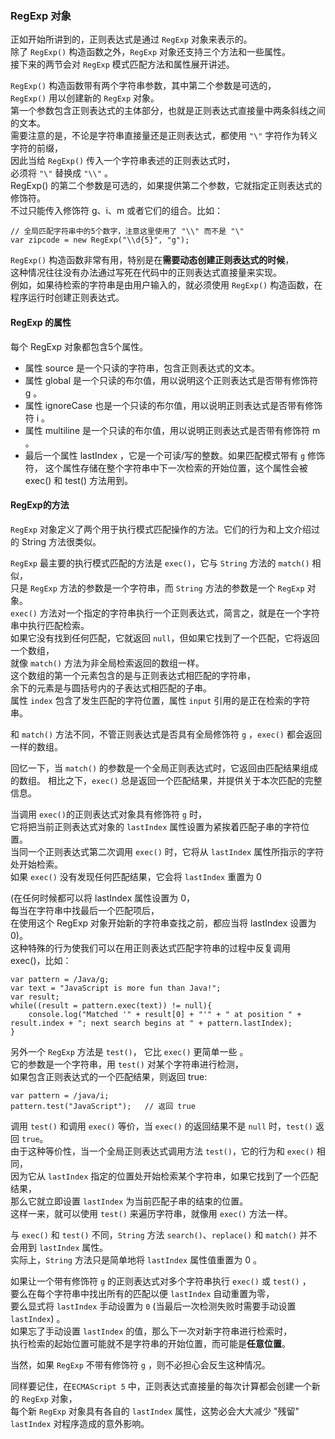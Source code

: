 ### RegExp 对象

正如开始所讲到的，正则表达式是通过 `RegExp` 对象来表示的。  
除了 `RegExp()` 构造函数之外，`RegExp` 对象还支持三个方法和一些属性。  
接下来的两节会对 `RegExp` 模式匹配方法和属性展开讲述。  

`RegExp()` 构造函数带有两个字符串参数，其中第二个参数是可选的，  
`RegExp()` 用以创建新的 `RegExp` 对象。  
第一个参数包含正则表达式的主体部分，也就是正则表达式直接量中两条斜线之间的文本。  
需要注意的是，不论是字符串直接量还是正则表达式，都使用 `"\"` 字符作为转义字符的前缀，  
因此当给 `RegExp()` 传入一个字符串表述的正则表达式时，  
必须将 `"\"` 替换成 `"\\"` 。  
RegExp() 的第二个参数是可选的，如果提供第二个参数，它就指定正则表达式的修饰符。  
不过只能传入修饰符 g、i、m 或者它们的组合。比如：

	// 全局匹配字符串中的5个数字，注意这里使用了 "\\" 而不是 "\"
    var zipcode = new RegExp("\\d{5}", "g");

`RegExp()` 构造函数非常有用，特别是在**需要动态创建正则表达式的时候**，  
这种情况往往没有办法通过写死在代码中的正则表达式直接量来实现。  
例如，如果待检索的字符串是由用户输入的，就必须使用 `RegExp()` 构造函数，在程序运行时创建正则表达式。

#### RegExp 的属性

每个 RegExp 对象都包含5个属性。
 - 属性 source 是一个只读的字符串，包含正则表达式的文本。
 - 属性 global 是一个只读的布尔值，用以说明这个正则表达式是否带有修饰符 g 。  
 - 属性 ignoreCase 也是一个只读的布尔值，用以说明正则表达式是否带有修饰符 i 。  
 - 属性 multiline 是一个只读的布尔值，用以说明正则表达式是否带有修饰符 m 。  
 - 最后一个属性 lastIndex ，它是一个可读/写的整数。如果匹配模式带有 `g` 修饰符，
 	这个属性存储在整个字符串中下一次检索的开始位置，这个属性会被 exec() 和 test() 方法用到。

#### RegExp的方法

`RegExp` 对象定义了两个用于执行模式匹配操作的方法。它们的行为和上文介绍过的 String 方法很类似。  

`RegExp` 最主要的执行模式匹配的方法是 `exec()`，它与 `String` 方法的 `match()` 相似，  
只是 `RegExp` 方法的参数是一个字符串，而 `String` 方法的参数是一个 `RegExp` 对象。   
`exec()` 方法对一个指定的字符串执行一个正则表达式，简言之，就是在一个字符串中执行匹配检索。  
如果它没有找到任何匹配，它就返回 `null`，但如果它找到了一个匹配，它将返回一个数组，  
就像 `match()` 方法为非全局检索返回的数组一样。  
这个数组的第一个元素包含的是与正则表达式相匹配的字符串，  
余下的元素是与圆括号内的子表达式相匹配的子串。  
属性 `index` 包含了发生匹配的字符位置，属性 `input` 引用的是正在检索的字符串。  

和 `match()` 方法不同，<red>不管正则表达式是否具有全局修饰符</red> `g` ，`exec()` <red>都会返回一样的数组</red>。

回忆一下，当 `match()` 的参数是一个<red>全局正则表达式</red>时，<red>它返回由匹配结果组成的数组</red>。
相比之下，`exec()` <red>总是返回一个匹配结果</red>，并提供关于本次匹配的完整信息。

当调用 `exec()`的正则表达式对象具有修饰符 `g` 时，  
它将把当前正则表达式对象的 `lastIndex` 属性设置为紧挨着匹配子串的字符位置。  
当同一个正则表达式第二次调用 `exec()` 时，它将从 `lastIndex` 属性所指示的字符处开始检索。  
如果 `exec()` 没有发现任何匹配结果，它会将 `lastIndex` 重置为 0   

(在任何时候都可以将 lastIndex 属性设置为 0，  
每当在字符串中找最后一个匹配项后，  
在使用这个 RegExp 对象开始新的字符串查找之前，都应当将 lastIndex 设置为 0)。  
这种特殊的行为使我们可以在用正则表达式匹配字符串的过程中反复调用 exec()，比如：  
     
	var pattern = /Java/g; 
    var text = "JavaScript is more fun than Java!";
    var result;
    while((result = pattern.exec(text)) != null){
    	console.log("Matched '" + result[0] + "'" + " at position " + result.index + "; next search begins at " + pattern.lastIndex);
    }

另外一个  `RegExp` 方法是 `test()`， 它比 `exec()` 更简单一些 。  
它的参数是一个字符串，用 `test()` 对某个字符串进行检测，  
如果包含正则表达式的一个匹配结果，则返回 true:

	var pattern = /java/i;
    pattern.test("JavaScript");   // 返回 true

调用 `test()` 和调用 `exec()` 等价，当 `exec()` 的返回结果不是 `null` 时，`test()` 返回 `true`。  
由于这种等价性，当一个全局正则表达式调用方法 `test()`，它的行为和 `exec()` 相同，  
因为它从 `lastIndex` 指定的位置处开始检索某个字符串，如果它找到了一个匹配结果，  
那么它就立即设置 `lastIndex` 为当前匹配子串的结束的位置。  
这样一来，就可以使用 `test()` 来遍历字符串，就像用 `exec()` 方法一样。

与 `exec()` 和 `test()` 不同，`String` 方法 `search()`、`replace()` 和 `match()` 并不会用到 `lastIndex` 属性。  
实际上，`String` 方法只是简单地将 `lastIndex` 属性值重置为 0 。

如果让一个带有修饰符 `g` 的正则表达式对多个字符串执行 `exec()` 或 `test()` ，  
要么在每个字符串中找出所有的匹配以便 `lastIndex` 自动重置为零，  
要么显式将 `lastIndex` 手动设置为 `0` (当最后一次检测失败时需要手动设置 `lastIndex`) 。  
如果忘了手动设置 `lastIndex` 的值，那么下一次对新字符串进行检索时，  
执行检索的起始位置可能就不是字符串的开始位置，而可能是**任意位置**。  

当然，如果 `RegExp` 不带有修饰符 `g` ，则不必担心会反生这种情况。

同样要记住，在`ECMAScript 5` 中，正则表达式直接量的每次计算都会创建一个新的 `RegExp` 对象，  
每个新 `RegExp` 对象具有各自的 `lastIndex` 属性，这势必会大大减少 "残留" `lastIndex` 对程序造成的意外影响。

